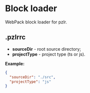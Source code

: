 Block loader
==========

WebPack block loader for pzlr.

## .pzlrrc

* **sourceDir** - root source directory;
* **projectType** - project type (ts or js).

**Example:**

```json
{
  "sourceDir": "./src",
  "projectType": "js"
}
```
